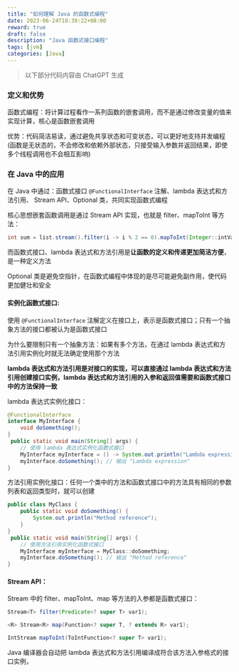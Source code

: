 ```yaml
---
title: "如何理解 Java 的函数式编程"
date: 2023-06-24T18:39:22+08:00
reward: true
draft: false
description: "Java 函数式接口编程"
tags: [jvm]
categories: [Java]
---
```


<!--more-->

> 以下部分代码内容由 ChatGPT 生成

### 定义和优势

函数式编程：将计算过程看作一系列函数的嵌套调用，而不是通过修改变量的值来实现计算，核心是函数嵌套调用

优势：代码简洁易读，通过避免共享状态和可变状态，可以更好地支持并发编程 (函数是无状态的，不会修改和依赖外部状态，只接受输入参数并返回结果，即使多个线程调用也不会相互影响)

### 在 Java 中的应用



在 Java 中通过：函数式接口 `@FunctionalInterface` 注解、lambda 表达式和方法引用、 Stream API、Optional 类，共同实现函数式编程

核心思想嵌套函数调用是通过 Stream API 实现，也就是 filter、mapToInt 等方法：

``` java
int sum = list.stream().filter(i -> i % 2 == 0).mapToInt(Integer::intValue).sum();
```

而函数式接口、lambda 表达式和方法引用是**让函数的定义和传递更加简洁方便**，是一种定义方法

Optional 类是避免空指针，在函数式编程中体现的是尽可能避免副作用，使代码更加健壮和安全

#### 实例化函数式接口:

使用 `@FunctionalInterface` 注解定义在接口上，表示是函数式接口；只有一个抽象方法的接口都被认为是函数式接口

为什么要限制只有一个抽象方法：如果有多个方法，在通过 lambda 表达式和方法引用实例化时就无法确定使用那个方法

**lambda 表达式和方法引用是对接口的实现，可以直接通过 lambda 表达式和方法引用创建接口实例，lambda 表达式和方法引用的入参和返回值需要和函数式接口中的方法保持一致**

lambda 表达式实例化接口：

``` java
@FunctionalInterface
interface MyInterface {
    void doSomething();
}
 public static void main(String[] args) {
    // 使用 lambda 表达式实例化函数式接口
    MyInterface myInterface = () -> System.out.println("Lambda expression");
    myInterface.doSomething(); // 输出 "Lambda expression"
}
```

方法引用实例化接口：任何一个类中的方法和函数式接口中的方法具有相同的参数列表和返回类型时，就可以创建

``` java
public class MyClass {
    public static void doSomething() {
        System.out.println("Method reference");
    }
}
 public static void main(String[] args) {
    // 使用方法引用实例化函数式接口
    MyInterface myInterface = MyClass::doSomething;
    myInterface.doSomething(); // 输出 "Method reference"
}
```



#### Stream API：

Stream 中的 filter、mapToInt、map 等方法的入参都是函数式接口：

``` java
Stream<T> filter(Predicate<? super T> var1);

<R> Stream<R> map(Function<? super T, ? extends R> var1);

IntStream mapToInt(ToIntFunction<? super T> var1);
```

Java 编译器会自动把 lambda 表达式和方法引用编译成符合该方法入参格式的接口实例，

